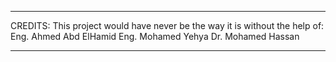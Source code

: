 *****************************************************************************
CREDITS: This project would have never be the way it is without the help of:
Eng. Ahmed Abd ElHamid
Eng. Mohamed Yehya
Dr. Mohamed Hassan
*****************************************************************************
